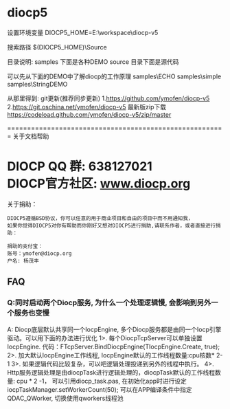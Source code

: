 diocp5
======

设置环境变量
DIOCP5_HOME=E:\workspace\diocp-v5

搜索路径
$(DIOCP5_HOME)\Source


目录说明:
  samples                        下面是各种DEMO
  source                         目录下面是源代码
  
可以先从下面的DEMO中了解diocp的工作原理
  samples\ECHO
  samples\simple
  samples\StringDEMO
  
从那里得到:
 git更新(推荐同步更新)
  1.https://github.com/ymofen/diocp-v5
  2.https://git.oschina.net/ymofen/diocp-v5
 最新版zip下载
  https://codeload.github.com/ymofen/diocp-v5/zip/master

=======================================================
关于文档帮助

DIOCP QQ 群: 638127021  
DIOCP官方社区: www.diocp.org
=======================================================

关于捐助：

	DIOCP5遵循BSD协议，你可以任意的用于商业项目和自由的项目中而不用通知我，
	如果你觉得DIOCP5对你有帮助而你刚好又想对DIOCP5进行捐助,请联系作者，或者直接进行捐助：

	捐助的支付宝：
	账号：ymofen@diocp.org
	户名: 杨茂丰

## FAQ
### Q:同时启动两个Diocp服务, 为什么一个处理逻辑慢, 会影响到另外一个服务也变慢
A: Diocp底层默认共享同一个IocpEngine, 多个Diocp服务都是由同一个Iocp引擎驱动。可以用下面的办法进行优化
   1>. 每个DiocpTcpServer可以单独设置IocpEngine. 
       代码：FTcpServer.BindDiocpEngine(TIocpEngine.Create, true);
   2>. 加大默认IocpEngine工作线程, IocpEngine默认的工作线程数量:cpu核数* 2-1
   3>. 如果逻辑代码比较复杂，可以吧逻辑处理投递到另外的线程中执行。
   4>. Http服务逻辑处理是由diocpTask进行逻辑处理的，diocpTask默认的工作线程数量: cpu * 2 -1，
       可以引用diocp_task.pas, 在初始化app时进行设定 iocpTaskManager.setWorkerCount(50);
	   可以在APP编译条件中指定QDAC_QWorker, 切换使用qworkers线程池

   